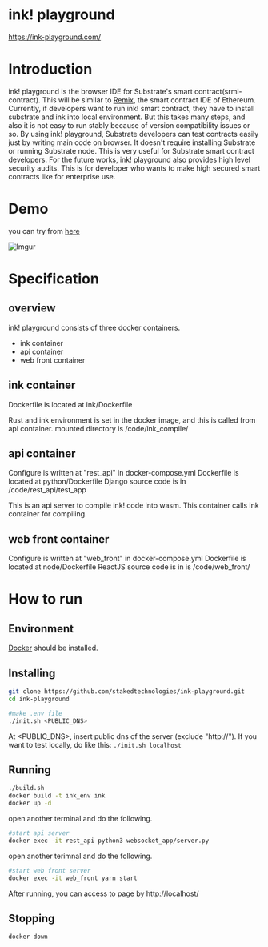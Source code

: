 
# ink! playground

https://ink-playground.com/

# Introduction
ink! playground is the browser IDE for Substrate's smart contract(srml-contract). This will be similar to [Remix](https://github.com/ethereum/remix), the smart contract IDE of Ethereum.
Currently, if developers want to run ink! smart contract, they have to install substrate and ink into local environment. But this takes many steps, and also it is not easy to run stably because of version compatibility issues or so.
By using ink! playground, Substrate developers can test contracts easily just by writing main code on browser.
It doesn't require installing Substrate or running Substrate node. This is very useful for Substrate smart contract developers.
For the future works, ink! playground also provides high level security audits. This is for developer who wants to make high secured smart contracts like for enterprise use.

# Demo
you can try from [here](https://ink-playground.com/)

![Imgur](https://i.imgur.com/1RDpCOz.png)

# Specification
## overview
ink! playground consists of three docker containers.
- ink container
- api container
- web front container

## ink container
Dockerfile is located at ink/Dockerfile

Rust and ink environment is set in the docker image, and this is called from api container.
mounted directory is /code/ink_compile/

## api container
Configure is written at "rest_api" in docker-compose.yml
Dockerfile is located at python/Dockerfile
Django source code is in /code/rest_api/test_app

This is an api server to compile ink! code into wasm. This container calls ink container for compiling.

## web front container
Configure is written at "web_front" in docker-compose.yml
Dockerfile is located at node/Dockerfile
ReactJS source code is in is /code/web_front/


# How to run

## Environment
[Docker](https://www.docker.com/) should be installed.

## Installing

```bash
git clone https://github.com/stakedtechnologies/ink-playground.git
cd ink-playground

#make .env file
./init.sh <PUBLIC_DNS>
```
At <PUBLIC_DNS>, insert public dns of the server (exclude "http://").
If you want to test locally, do like this: `./init.sh localhost`

## Running
```bash
./build.sh
docker build -t ink_env ink
docker up -d
```

open another terminal and do the following.
```bash
#start api server
docker exec -it rest_api python3 websocket_app/server.py
```

open another terimnal and do the following.
```bash
#start web front server
docker exec -it web_front yarn start
```
After running, you can access to page by http://localhost/

## Stopping
```bash
docker down
```
